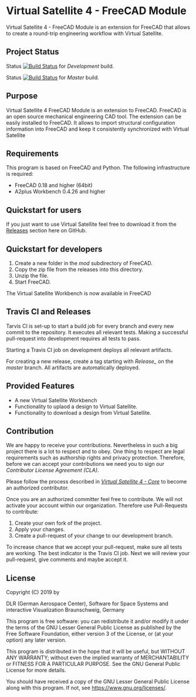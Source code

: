 # Virtual Satellite 4 - FreeCAD Module

Virtual Satellite 4 - FreeCAD Module is an extension for FreeCAD that allows to create a round-trip engineering workflow with Virtual Satellite.

## Project Status

Status [![Build Status](https://travis-ci.com/virtualsatellite/VirtualSatellite4-FreeCAD-mod.svg?branch=development)](https://travis-ci.com/virtualsatellite/VirtualSatellite4-FreeCAD-mod) for *Development* build.

Status [![Build Status](https://travis-ci.com/virtualsatellite/VirtualSatellite4-FreeCAD-mod.svg?branch=master)](https://travis-ci.com/virtualsatellite/VirtualSatellite4-FreeCAD-mod) for *Master* build.

## Purpose

Virtual Satellite 4 FreeCAD Module is an extension to FreeCAD. FreeCAD is an open source mechanical engineering CAD tool. The extension can be easily installed to FreeCAD. It allows to import structural configuration information into FreeCAD and keep it consistently synchronized with Virtual Satellite 

## Requirements 

This program is based on FreeCAD and Python. The following infrastructure is required:
 - FreeCAD 0.18 and higher (64bit)
 - A2plus Workbench 0.4.26 and higher
 
## Quickstart for users

If you just want to use Virtual Satellite feel free to download it from the [Releases](https://github.com/virtualsatellite/VirtualSatellite4-FreeCAD-mod/releases) section here on GitHub.

## Quickstart for developers

1. Create a new folder in the _mod_ subdirectory of FreeCAD.
2. Copy the zip file from the releases into this directory.
3. Unzip the file.
4. Start FreeCAD.

The Virtual Satellite Workbench is now available in FreeCAD

## Travis CI and Releases

Tarvis CI is set-up to start a build job for every branch and every new commit to the repository. It executes all relevant tests. Making a successful pull-request into development requires all tests to pass.

Starting a Travis CI job on development deploys all relevant artifacts.

For creating a new release, create a tag starting with *Release_* on the *master* branch. All artifacts are automatically deployed.

## Provided Features

- A new Virtual Satellite Workbench
- Functionality to uplaod a design to Virtual Satellite.
- Functionality to download a design from Virtual Satellite.

## Contribution

We are happy to receive your contributions. Nevertheless in such a big project there is a lot to respect and to obey. 
One thing to respect are legal requirements such as authorship rights and privacy protection. 
Therefore, before we can accept your contributions we need you to sign our *Contributor License Agreement (CLA)*.

Please follow the process described in *[Virtual Satellite 4 - Core](https://github.com/virtualsatellite/VirtualSatellite4-Core)* to become an authorized contributor. 

Once you are an authorized committer feel free to contribute. We will not activate your account within our organization. Therefore use Pull-Requests to contribute:

1. Create your own fork of the project.
2. Apply your changes.
3. Create a pull-request of your change to our development branch.

To increase chance that we accept your pull-request, make sure all tests are working. The best indicator is the Travis CI job. Next we will review your pull-request, give comments and maybe accept it.

## License

Copyright (C) 2019 by

   DLR (German Aerospace Center),
   Software for Space Systems and interactive Visualization
   Braunschweig, Germany

This program is free software: you can redistribute it and/or modify
it under the terms of the GNU Lesser General Public License as published by
the Free Software Foundation, either version 3 of the License, or
(at your option) any later version.

This program is distributed in the hope that it will be useful,
but WITHOUT ANY WARRANTY; without even the implied warranty of
MERCHANTABILITY or FITNESS FOR A PARTICULAR PURPOSE.  See the
GNU General Public License for more details.

You should have received a copy of the GNU Lesser General Public License
along with this program.  If not, see <https://www.gnu.org/licenses/>.